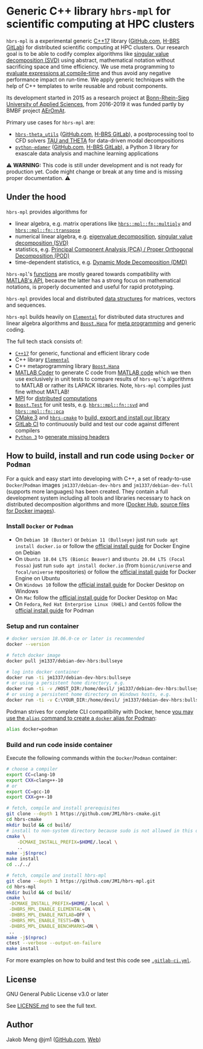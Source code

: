 # Generic C++ library `hbrs-mpl` for scientific computing at HPC clusters

`hbrs-mpl` is a experimental generic [C++17][wiki-cpp17] library ([GitHub.com][hbrs-mpl],
[H-BRS GitLab][hbrs-gitlab-hbrs-mpl]) for distributed scientific computing at HPC clusters.
Our research goal is to be able to codify complex algorithms like [singular value decomposition (SVD)][wiki-svd]
using abstract, mathematical notation without sacrificing space and time efficiency.
We use meta programming to [evaluate expressions at compile-time][hbrs-mpl-core-evaluate] and 
thus avoid any negative performance impact on run-time.
We apply generic techniques with the help of C++ templates to write reusable and robust components.

Its development started in 2015 as a research project at [Bonn-Rhein-Sieg University of Applied Sciences][hbrs],
from 2016-2019 it was funded partly by BMBF project [AErOmAt][aeromat].

Primary use cases for `hbrs-mpl` are:
* [`hbrs-theta_utils`][hbrs-theta-utils] ([GitHub.com][hbrs-theta-utils], [H-BRS GitLab][hbrs-gitlab-hbrs-theta-utils]),
  a postprocessing tool to CFD solvers [TAU and THETA][tau] for data-driven modal decompositions
* [`python-edamer`][py-edamer] ([GitHub.com][py-edamer], [H-BRS GitLab][hbrs-gitlab-py-edamer]),
  a Python 3 library for exascale data analysis and machine learning applications

:warning: **WARNING:**
This code is still under development and is not ready for production yet.
Code might change or break at any time and is missing proper documentation.
:warning:

## Under the hood

`hbrs-mpl` provides algorithms for
* linear algebra, e.g. matrix operations like 
  [`hbrs::mpl::fn::multiply`][hbrs-mpl-fn-multiply] and [`hbrs::mpl::fn::transpose`][hbrs-mpl-fn-transpose]
* numerical linear algebra, e.g.
  [eigenvalue decomposition][hbrs-mpl-fn-eig], [singular value decomposition (SVD)][hbrs-mpl-fn-svd]
* statistics, e.g. [Principal Component Analysis (PCA) / Proper Orthogonal Decomposition (POD)][hbrs-mpl-fn-pca]
* time-dependent statistics, e.g. [Dynamic Mode Decomposition (DMD)][hbrs-mpl-fn-dmd]

`hbrs-mpl`'s [functions][hbrs-mpl-fn] are mostly geared towards compatibility with [MATLAB's API][matlab-help], because
the latter has a strong focus on mathematical notations, is properly documented and useful for rapid prototyping.

`hbrs-mpl` provides local and distributed [data structures][hbrs-mpl-dt] for matrices, vectors and sequences.

`hbrs-mpl` builds heavily on [`Elemental`][elemental] for distributed data structures and linear algebra algorithms and
[`Boost.Hana`][boost-hana-ref] for [meta programming][hbrs-mpl-core-evaluate] and generic coding.

The full tech stack consists of:
* [`C++17`][cpp-ref] for generic, functional and efficient library code
* C++ library [`Elemental`][elemental]
* C++ metaprogramming library [`Boost.Hana`][boost-hana-ref]
* [MATLAB Coder][matlab-coder] to generate C code from [MATLAB code][hbrs-mpl-detail-matlab-cxn] which we then use
  exclusively in unit tests to compare results of `hbrs-mpl`'s algorithms to MATLAB or rather its LAPACK libraries.
  Note, `hbrs-mpl` compiles just fine without MATLAB!
* [MPI][wiki-mpi] for [distributed][hbrs-theta-utils-detail-vtk] [computations][hbrs-theta-utils-detail-scatter]
* [`Boost.Test`][boost-test] for unit tests, e.g. 
  [`hbrs::mpl::fn::svd`][hbrs-mpl-fn-svd-test-hbrs-mpl] and [`hbrs::mpl::fn::pca`][hbrs-mpl-fn-pca-test-hbrs-mpl]
* [CMake 3][cmake3-tut] and [`hbrs-cmake`][hbrs-cmake] to [build, export and install our library](CMakeLists.txt)
* [GitLab CI][hbrs-gitlab-hbrs-mpl-ci] to continuously build and test our code against different compilers
* [`Python 3`][python3-ref] to [generate missing headers][hbrs-mpl-misc-generate]

## How to build, install and run code using `Docker` or `Podman`

For a quick and easy start into developing with C++, a set of ready-to-use `Docker`/`Podman` images
`jm1337/debian-dev-hbrs` and `jm1337/debian-dev-full` (supports more languages) has been created. They contain a full
development system including all tools and libraries necessary to hack on distributed decomposition algorithms and more
([Docker Hub][docker-hub-jm1337], [source files for Docker images][docker-artifacts]).

### Install `Docker` or `Podman`

* On `Debian 10 (Buster)` or `Debian 11 (Bullseye)` just run `sudo apt install docker.io`
  or follow the [official install guide][docker-install-debian] for Docker Engine on Debian
* On `Ubuntu 18.04 LTS (Bionic Beaver)` and `Ubuntu 20.04 LTS (Focal Fossa)` just run `sudo apt install docker.io`
  (from `bionic/universe` and `focal/universe` repositories)
  or follow the [official install guide][docker-install-ubuntu] for Docker Engine on Ubuntu
* On `Windows 10` follow the [official install guide][docker-install-windows] for Docker Desktop on Windows
* On `Mac` follow the [official install guide][docker-install-mac] for Docker Desktop on Mac
* On `Fedora`, `Red Hat Enterprise Linux (RHEL)` and `CentOS` follow the [official install guide][podman-install] for
  Podman

### Setup and run container

```sh
# docker version 18.06.0-ce or later is recommended
docker --version

# fetch docker image
docker pull jm1337/debian-dev-hbrs:bullseye

# log into docker container
docker run -ti jm1337/debian-dev-hbrs:bullseye
# or using a persistent home directory, e.g.
docker run -ti -v /HOST_DIR:/home/devil/ jm1337/debian-dev-hbrs:bullseye
# or using a persistent home directory on Windows hosts, e.g.
docker run -ti -v C:\YOUR_DIR:/home/devil/ jm1337/debian-dev-hbrs:bullseye
```

Podman strives for complete CLI compatibility with Docker, hence
[you may use the `alias` command to create a `docker` alias for Podman][docker-to-podman-transition]:
```sh
alias docker=podman
```

### Build and run code inside container

Execute the following commands within the `Docker`/`Podman` container:

```sh
# choose a compiler
export CC=clang-10
export CXX=clang++-10
# or
export CC=gcc-10
export CXX=g++-10

# fetch, compile and install prerequisites
git clone --depth 1 https://github.com/JM1/hbrs-cmake.git
cd hbrs-cmake
mkdir build && cd build/
# install to non-system directory because sudo is not allowed in this docker container
cmake \
    -DCMAKE_INSTALL_PREFIX=$HOME/.local \
    ..
make -j$(nproc)
make install
cd ../../

# fetch, compile and install hbrs-mpl
git clone --depth 1 https://github.com/JM1/hbrs-mpl.git
cd hbrs-mpl
mkdir build && cd build/
cmake \
 -DCMAKE_INSTALL_PREFIX=$HOME/.local \
 -DHBRS_MPL_ENABLE_ELEMENTAL=ON \
 -DHBRS_MPL_ENABLE_MATLAB=OFF \
 -DHBRS_MPL_ENABLE_TESTS=ON \
 -DHBRS_MPL_ENABLE_BENCHMARKS=ON \
 ..
make -j$(nproc)
ctest --verbose --output-on-failure
make install
```

For more examples on how to build and test this code see [`.gitlab-ci.yml`](.gitlab-ci.yml).

## License

GNU General Public License v3.0 or later

See [LICENSE.md](LICENSE.md) to see the full text.

## Author

Jakob Meng
@jm1 ([GitHub.com][github-jm1], [Web][jm])

[//]: # (References)

[aeromat]: https://www.h-brs.de/de/aeromat
[boost-hana]: https://github.com/boostorg/hana
[boost-hana-ref]: https://boostorg.github.io/hana/
[boost-test]: https://www.boost.org/doc/libs/release/libs/test/
[cmake3-tut]: https://cmake.org/cmake/help/latest/guide/tutorial/index.html
[cpp-ref]: https://en.cppreference.com/w/cpp
[docker-artifacts]: https://github.com/JM1/docker-artifacts
[docker-hub-jm1337]: https://hub.docker.com/r/jm1337/
[docker-install-debian]: https://docs.docker.com/engine/install/debian/
[docker-install-mac]: https://docs.docker.com/docker-for-mac/install/
[docker-install-ubuntu]: https://docs.docker.com/engine/install/ubuntu/
[docker-install-windows]: https://docs.docker.com/docker-for-windows/install/
[docker-to-podman-transition]: https://developers.redhat.com/blog/2020/11/19/transitioning-from-docker-to-podman/
[elemental]: https://github.com/elemental/Elemental
[github-jm1]: https://github.com/jm1
[hbrs]: https://www.h-brs.de
[hbrs-gitlab-hbrs-mpl]: https://git.inf.h-brs.de/jmeng2m/hbrs-mpl/
[hbrs-gitlab-hbrs-mpl-ci]: https://git.inf.h-brs.de/jmeng2m/hbrs-mpl/-/pipelines
[hbrs-gitlab-py-edamer]: https://git.inf.h-brs.de/jmeng2m/python-edamer
[hbrs-gitlab-hbrs-theta-utils]: https://git.inf.h-brs.de/jmeng2m/hbrs-theta_utils/
[hbrs-cmake]: https://github.com/JM1/hbrs-cmake/
[hbrs-mpl]: https://github.com/JM1/hbrs-mpl/
[hbrs-mpl-core-evaluate]: https://github.com/JM1/hbrs-mpl/blob/expression_evaluation_framework_2/src/hbrs/mpl/core/evaluate/impl.hpp
[hbrs-mpl-detail-matlab-cxn]: https://github.com/JM1/hbrs-mpl/tree/master/src/hbrs/mpl/detail/matlab_cxn
[hbrs-mpl-dt]: https://github.com/JM1/hbrs-mpl/tree/master/src/hbrs/mpl/dt
[hbrs-mpl-fn]: https://github.com/JM1/hbrs-mpl/tree/master/src/hbrs/mpl/fn
[hbrs-mpl-fn-eig]: https://github.com/JM1/hbrs-mpl/tree/master/src/hbrs/mpl/fn/eig
[hbrs-mpl-fn-dmd]: https://github.com/JM1/hbrs-mpl/tree/master/src/hbrs/mpl/fn/dmd
[hbrs-mpl-fn-multiply]: https://github.com/JM1/hbrs-mpl/tree/master/src/hbrs/mpl/fn/multiply
[hbrs-mpl-fn-pca]: https://github.com/JM1/hbrs-mpl/tree/master/src/hbrs/mpl/fn/pca
[hbrs-mpl-fn-pca-test-hbrs-mpl]: https://github.com/JM1/hbrs-mpl/blob/master/src/hbrs/mpl/fn/pca/test/hbrs_mpl.cpp
[hbrs-mpl-fn-svd]: https://github.com/JM1/hbrs-mpl/tree/master/src/hbrs/mpl/fn/svd
[hbrs-mpl-fn-svd-test-hbrs-mpl]: https://github.com/JM1/hbrs-mpl/blob/master/src/hbrs/mpl/fn/svd/test/hbrs_mpl.cpp
[hbrs-mpl-fn-transpose]: https://github.com/JM1/hbrs-mpl/tree/master/src/hbrs/mpl/fn/transpose
[hbrs-mpl-misc-generate]: https://github.com/JM1/hbrs-mpl/blob/master/misc/generate.py
[hbrs-theta-utils]: https://github.com/JM1/hbrs-theta_utils/
[hbrs-theta-utils-detail-scatter]: https://github.com/JM1/hbrs-theta_utils/blob/master/src/hbrs/theta_utils/detail/scatter/impl.cpp
[hbrs-theta-utils-detail-vtk]: https://github.com/JM1/hbrs-theta_utils/blob/master/src/hbrs/theta_utils/detail/vtk/impl.cpp
[jm]: http://www.jakobmeng.de
[matlab-coder]: https://de.mathworks.com/products/matlab-coder.html
[matlab-help]: https://de.mathworks.com/help/
[podman-install]: https://podman.io/getting-started/installation
[py-edamer]: https://github.com/JM1/python-edamer
[pytest-doc]: https://docs.pytest.org/
[python3-ref]: https://docs.python.org/3/reference/
[tau]: http://tau.dlr.de/
[wiki-cpp17]: https://en.wikipedia.org/wiki/C++17
[wiki-mpi]: https://en.wikipedia.org/wiki/Message_Passing_Interface
[wiki-svd]: https://en.wikipedia.org/wiki/Singular_value_decomposition
